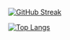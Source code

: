 [![GitHub Streak](https://streak-stats.demolab.com/?user=sudecakmak&theme=dark)](https://git.io/streak-stats)

[![Top Langs](https://github-readme-stats.vercel.app/api/top-langs/?username=sudecakmak&layout=compact&theme=vision-friendly-dark)](https://github.com/anuraghazra/github-readme-stats)
